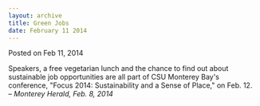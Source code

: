 ```yaml
---
layout: archive
title: Green Jobs
date: February 11 2014
---
```





<span class="date">Posted on Feb 11, 2014    </span>
<p>Speakers, a free vegetarian lunch and the chance to find out
about sustainable job opportunities are all part of CSU Monterey
Bay&apos;s conference, &quot;Focus 2014: Sustainability and a Sense of
Place,&quot; on Feb. 12.<br>
&#x2013; <em>Monterey Herald, Feb. 8, 2014</em></br></p>





